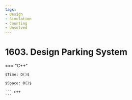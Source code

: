 ```yaml
---
tags:
- Design
- Simulation
- Counting
- Unsolved
---
```



# 1603. Design Parking System

=== "C++"

    $Time: O()$

    $Space: O()$

    ``` c++
    ```